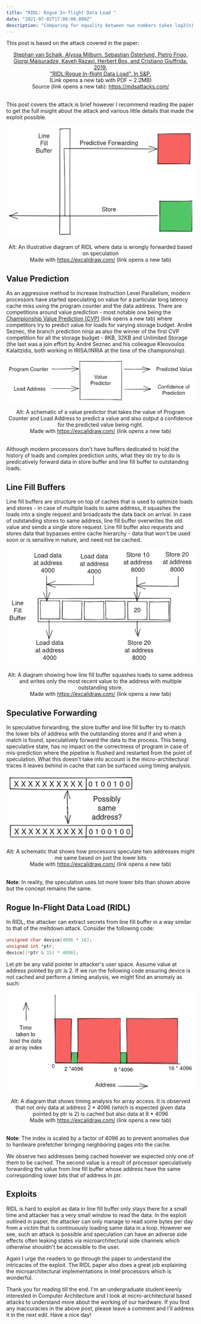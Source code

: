 ```yaml
---
title: "RIDL: Rogue In-flight Data Load "
date: "2021-07-02T17:00:00.000Z"
description: "Comparing for equality between two numbers takes log2(n) levels of 2-input and gate, where n is number of binary digits in the numbers. To improve performance and reduce logic size, one can get away by comparing only lower few digits assuming upper digits are equal. In Predictive Data Forwarding, CPU speculatively forwards data in Line Fill Buffer and Store Buffer to outstanding loads if the lower bits of address match. This improves performance in case the speculation is right however in case of a mis-speculation, the data belonging to one process might end up with another, albeit for a short period of time, before CPU state being reset to the one before speculation began. Rogue In-flight Data Load exploits this to leak secret using cache based side channel and timing analysis."
---
```


This post is based on the attack covered in the paper:

<center>
<a href="https://mdsattacks.com/files/ridl.pdf" target="_blank">
Stephan van Schaik, Alyssa Milburn, Sebastian Österlund, Pietro Frigo, Giorgi Maisuradze, Kaveh Razavi, Herbert Bos, and Cristiano Giuffrida. 2019.
<br/>"RIDL:Rogue In-flight Data Load". In S&P.
<br/>
</a>
(Link opens a new tab with PDF ~ 2.2MB)
<br/>
Source (link opens a new tab): <a href="https://mdsattacks.com/" target="_blank">https://mdsattacks.com/</a>
</center>
<br />


This post covers the attack is brief however I recommend reading the paper to get the full insight about the attack and various little details that made the exploit possible.

![An illustrative diagram of RIDL where data is wrongly forwarded based on speculation](./banner.png)
<center>
Alt: An illustrative diagram of RIDL where data is wrongly forwarded based on speculation
<br/>
Made with <a href="https://excalidraw.com/" target="_blank">https://excalidraw.com/</a> (link opens a new tab)
</center>


## Value Prediction

As an aggressive method to increase Instruction Level Parallelism, modern processors have started speculating on value for a particular long latency cache miss using the program counter and the data address. There are competitions around value prediction - most notable one being the <a href="https://www.microarch.org/cvp1/cvp1online/contestants.html" target="_blank">Championship Value Prediction (CVP)</a> (link opens a new tab) where competitors try to predict value for loads for varying storage budget. André Seznec, the branch prediction ninja as also the winner of the first CVP competition for all the storage budget - 8KB, 32KB and Unlimited Storage (the last was a join effort by André Seznec and his colleague Kleovoulos Kalaitzidis, both working in IRISA/INRIA at the time of the championship).


![A schematic of a value predictor that takes the value of Program Counter and Load Address to predict a value and also output a confidence for the predicted value being right.](./value_predictor.png)
<center>
Alt: A schematic of a value predictor that takes the value of Program Counter and Load Address to predict a value and also output a confidence for the predicted value being right.
<br/>
Made with <a href="https://excalidraw.com/" target="_blank">https://excalidraw.com/</a> (link opens a new tab)
</center>
<br/>

Although modern processors don't have buffers dedicated to hold the history of loads and complex prediction units, what they do try to do is predicatively forward data in store buffer and line fill buffer to outstanding loads.

 
## Line Fill Buffers

Line fill buffers are structure on top of caches that is used to optimize loads and stores - in case of multiple loads to same address, it squashes the loads into a single request and broadcasts the data back on arrival. In case of outstanding stores to same address, line fill buffer overwrites the old value and sends a single store request. Line fill buffer also requests and stores data that bypasses entire cache hierarchy - data that won't be used soon or is sensitive in nature, and need not be cached.

 
![A diagram showing how line fill buffer squashes loads to same address and writes only the most recent value to the address with multiple outstanding store.](./lfb.png)
<center>
Alt: A diagram showing how line fill buffer squashes loads to same address and writes only the most recent value to the address with multiple outstanding store.
<br/>
Made with <a href="https://excalidraw.com/" target="_blank">https://excalidraw.com/</a> (link opens a new tab)
</center>

 
## Speculative Forwarding

In speculative forwarding, the store buffer and line fill buffer try to match the lower bits of address with the outstanding stores and if and when a match is found, speculatively forward the data to the process. This being speculative state, has no impact on the correctness of program in case of mis-prediction where the pipeline is flushed and restarted from the point of speculation. What this doesn't take into account is the micro-architectural traces it leaves behind in cache that can be surfaced using timing analysis.

![A schematic that shows how processors speculate two addresses might me same based on just the lower bits](./speculative_forwarding.png)
<center>
Alt: A schematic that shows how processors speculate two addresses might me same based on just the lower bits
<br/>
Made with <a href="https://excalidraw.com/" target="_blank">https://excalidraw.com/</a> (link opens a new tab)
</center>
<br/>

**Note**: In reality, the speculation uses lot more lower bits than shown above but the concept remains the same.


## Rogue In-Flight Data Load (RIDL)

In RIDL, the attacker can extract secrets from line fill buffer in a way similar to that of the meltdown attack. Consider the following code:

 
```c
unsigned char device[4096 * 16];
unsigned int *ptr;
device[(*ptr & 15) * 4096];
```


Let ptr be any valid pointer in attacker's user space. Assume value at address pointed by ptr is 2. If we run the following code ensuring device is not cached and perform a timing analysis, we might find an anomaly as such:

![A diagram that shows timing analysis for array access. It is observed that not only data at address 2 * 4096 (which is expected given data pointed by ptr is 2) is cached but also data at 8 * 4096](./timing.png)
<center>
Alt: A diagram that shows timing analysis for array access. It is observed that not only data at address 2 * 4096 (which is expected given data pointed by ptr is 2) is cached but also data at 8 * 4096
<br/>
Made with <a href="https://excalidraw.com/" target="_blank">https://excalidraw.com/</a> (link opens a new tab)
</center>
<br/>


**Note**: The index is scaled by a factor of 4096 as to prevent anomalies due to hardware prefetcher bringing neighboring pages into the cache.

We observe two addresses being cached however we expected only one of them to be cached. The second value is a result of processor speculatively forwarding the value from line fill buffer whose address have the same corresponding lower bits that of address in ptr.

 
## Exploits

RIDL is hard to exploit as data in line fill buffer only stays there for a small time and attacker has a very small window to read the data. In the exploit outlined in paper, the attacker can only manage to read some bytes per day from a victim that is continuously loading same data in a loop. However we see, such an attack is possible and speculation can have an adverse side effects often leaking states via microarchitectural side channels which otherwise shouldn't be accessible to the user.

Again I urge the readers to go through the paper to understand the intricacies of the exploit. The RIDL paper also does a great job explaining the microarchitectural implementations in Intel processors which is wonderful.


Thank you for reading till the end. I'm an undergraduate student keenly interested in Computer Architecture and I look at micro-architectural based attacks to understand more about the working of our hardware. If you find any inaccuracies in the above post, please leave a comment and I'll address it in the next edit. Have a nice day!
